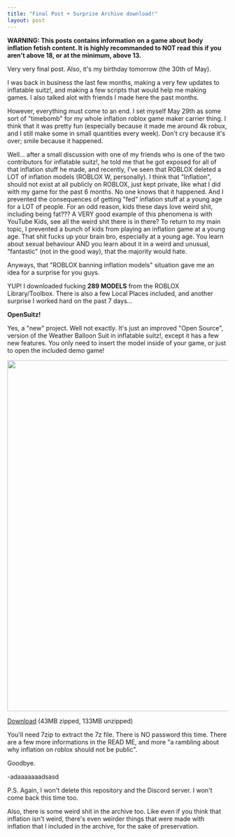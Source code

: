 ```yaml
---
title: "Final Post + Surprise Archive download!"
layout: post
---
```


**WARNING: This posts contains information on a game about body inflation fetish content. It is highly recommanded to NOT read this if you aren't above 18, or at the minimum, above 13.**

Very very final post. Also, it's my birthday tomorrow (the 30th of May).

I was back in business the last few months, making a very few updates to inflatable suitz!, and making a few scripts that would help me making games. I also talked alot with friends I made here the past months.

However, everything must come to an end. I set myself May 29th as some sort of "timebomb" for my whole inflation roblox game maker carrier thing. I think that it was pretty fun (especially because it made me around 4k robux, and I still make some in small quantities every week). Don't cry because it's over; smile because it happened.

Well... after a small discussion with one of my friends who is one of the two contributors for inflatable suitz!, he told me that he got exposed for all of that inflation stuff he made, and recently, I've seen that ROBLOX deleted a LOT of inflation models (ROBLOX W, personally). I think that "Inflation", should not exist at all publicly on ROBLOX, just kept private, like what I did with my game for the past 6 months. No one knows that it happened. And I prevented the consequences of getting "fed" inflation stuff at a young age for a LOT of people. For an odd reason, kids these days love weird shit, including being fat??? A VERY good example of this phenomena is with YouTube Kids, see all the weird shit there is in there? To return to my main topic, I prevented a bunch of kids from playing an inflation game at a young age. That shit fucks up your brain bro, especially at a young age. You learn about sexual behaviour AND you learn about it in a weird and unusual, "fantastic" (not in the good way), that the majority would hate.

Anyways, that "ROBLOX banning inflation models" situation gave me an idea for a surprise for you guys.

YUP! I downloaded fucking **289 MODELS** from the ROBLOX Library/Toolbox. There is also a few Local Places included, and another surprise I worked hard on the past 7 days...

**OpenSuitz!**

Yes, a "new" project. Well not exactly. It's just an improved "Open Source", version of the Weather Balloon Suit in inflatable suitz!, except it has a few new features. You only need to insert the model inside of your game, or just to open the included demo game!

<div align="center">
    <img src="https://adaaaaaaadsasd.github.io/assets/avatars/osworkspace.png" width="800" />
</div>

[Download](https://adaaaaaaadsasd.github.io/assets/download/archive_finalrelease.7z) (43MB zipped, 133MB unzipped)

You'll need 7zip to extract the 7z file. There is NO password this time. There are a few more informations in the READ ME, and more "a rambling about why inflation on roblox should not be public".

Goodbye.

-adaaaaaaadsasd

P.S. Again, I won't delete this repository and the Discord server. I won't come back this time too.

Also, there is some weird shit in the archive too. Like even if you think that inflation isn't weird, there's even weirder things that were made with inflation that I included in the archive, for the sake of preservation.